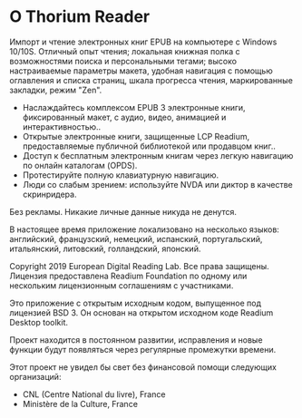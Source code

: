 О Thorium Reader
=======================

Импорт и чтение электронных книг EPUB на компьютере с Windows 10/10S. Отличный опыт чтения; локальная книжная полка с возможностями поиска и персональными
тегами; высоко настраиваемые параметры макета, удобная навигация с помощью оглавления и списка страниц, шкала прогресса чтения, маркированные закладки, режим "Zen".

* Наслаждайтесь комплексом EPUB 3 электронные книги, фиксированный макет, с аудио, видео, анимацией и интерактивностью..
* Открытые электронные книги, защищенные LCP Readium, предоставляемые публичной библиотекой или продавцом книг..
* Доступ к бесплатным электронным книгам через легкую навигацию по онлайн каталогам (OPDS).
* Протестируйте полную клавиатурную навигацию.
* Люди со слабым зрением: используйте NVDA или диктор в качестве скринридера.

Без рекламы. Никакие личные данные никуда не денутся.

В настоящее время приложение локализовано на несколько языков: английский, французский, немецкий, испанский, португальский, итальянский, литовский, голландский, японский.

Copyright 2019 European Digital Reading Lab. Все права защищены.
Лицензия предоставлена ​​Readium Foundation по одному или нескольким лицензионным соглашениям с участниками.

Это приложение с открытым исходным кодом, выпущенное под лицензией BSD 3. Он основан на открытом исходном коде Readium Desktop toolkit.

Проект находится в постоянном развитии, исправления и новые функции будут появляться через регулярные промежутки времени.

Этот проект не увидел бы свет без финансовой помощи следующих организаций:
- CNL (Centre National du livre), France
- Ministère de la Culture, France

